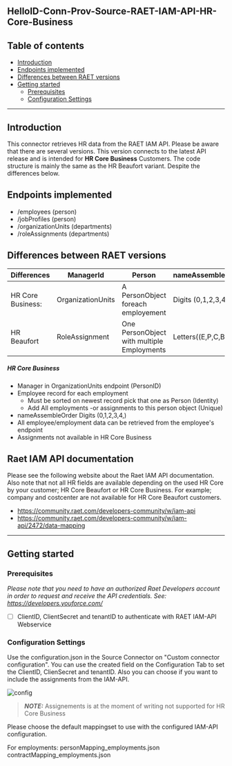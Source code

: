 ## HelloID-Conn-Prov-Source-RAET-IAM-API-HR-Core-Business

## Table of contents
- [Introduction](#Introduction)
- [Endpoints implemented](#Endpoints-implemented)
- [Differences between RAET versions](#Differences-RAET-between-versions)
- [Getting started](#Getting-started)
  + [Prerequisites](#Prerequisites)
  + [Configuration Settings](#Configuration-Settings)
  
---

## Introduction

This connector retrieves HR data from the RAET IAM API. Please be aware that there are several versions. This version connects to the latest API release and is intended for **HR Core Business** Customers. The code structure is mainly the same as the HR Beaufort variant. Despite the differences below.


## Endpoints implemented

- /employees  (person)
- /jobProfiles (person)
- /organizationUnits (departments)
- /roleAssignments (departments)


## Differences between RAET versions
|  Differences | ManagerId  |  Person | nameAssembleOrder  | Assignments |
|---|---|---|---|---|
| HR Core Business:   |OrganizationUnits      |  A PersonObject foreach employement    |  Digits (0,1,2,3,4,)     | Not Supported  |
| HR Beaufort  | RoleAssignment        | One PersonObject with multiple Employments  | Letters((E,P,C,B,D)     | Available  |


##### HR Core Business
- Manager in OrganizationUnits endpoint (PersonID)
- Employee record for each employment
  - Must be sorted on newest record pick that one as Person (Identity)
  - Add All employments -or assignments to this person object (Unique)
 - nameAssembleOrder   Digits (0,1,2,3,4,)
 - All employee/employment data can be retrieved from the employee's endpoint
 - Assignments not available in HR Core Business 


## Raet IAM API documentation
Please see the following website about the Raet IAM API documentation. Also note that not all HR fields are available depending on the used HR Core by your customer; HR Core Beaufort or HR Core Business. For example; company and costcenter are not available for HR Core Beaufort customers.
- https://community.raet.com/developers-community/w/iam-api
- https://community.raet.com/developers-community/w/iam-api/2472/data-mapping

---

## Getting started

### Prerequisites
_Please note that you need to have an authorized Raet Developers account in order to request and receive the API credentials. See: https://developers.youforce.com/_
 - [ ] ClientID, ClientSecret and tenantID to authenticate with RAET IAM-API Webservice


### Configuration Settings
Use the configuration.json in the Source Connector on "Custom connector configuration". You can use the created field on the Configuration Tab to set the ClientID, ClienSecret and tenantID. Also you can choose if you want to include the assignments from the IAM-API.

![config](https://user-images.githubusercontent.com/67468224/110907438-ad492e80-830d-11eb-9507-7b7a61fe2b0d.jpg)

> **_NOTE:_**  Assignements is at the moment of writing not supported for HR Core Business

Please choose the default mappingset to use with the configured IAM-API configuration.

For employments:
personMapping_employments.json
contractMapping_employments.json
